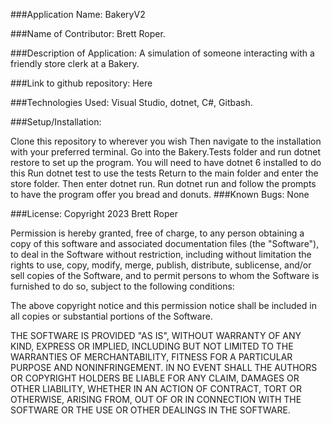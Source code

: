 ###Application Name: BakeryV2

###Name of Contributor: Brett Roper.

###Description of Application: A simulation of someone interacting with a friendly store clerk at a Bakery.

###Link to github repository: Here

###Technologies Used: Visual Studio, dotnet, C#, Gitbash.

###Setup/Installation:

Clone this repository to wherever you wish Then navigate to the installation with your preferred terminal. Go into the Bakery.Tests folder and run dotnet restore to set up the program. You will need to have dotnet 6 installed to do this Run dotnet test to use the tests Return to the main folder and enter the store folder. Then enter dotnet run. Run dotnet run and follow the prompts to have the program offer you bread and donuts. ###Known Bugs: None

###License: Copyright 2023 Brett Roper

Permission is hereby granted, free of charge, to any person obtaining a copy of this software and associated documentation files (the "Software"), to deal in the Software without restriction, including without limitation the rights to use, copy, modify, merge, publish, distribute, sublicense, and/or sell copies of the Software, and to permit persons to whom the Software is furnished to do so, subject to the following conditions:

The above copyright notice and this permission notice shall be included in all copies or substantial portions of the Software.

THE SOFTWARE IS PROVIDED "AS IS", WITHOUT WARRANTY OF ANY KIND, EXPRESS OR IMPLIED, INCLUDING BUT NOT LIMITED TO THE WARRANTIES OF MERCHANTABILITY, FITNESS FOR A PARTICULAR PURPOSE AND NONINFRINGEMENT. IN NO EVENT SHALL THE AUTHORS OR COPYRIGHT HOLDERS BE LIABLE FOR ANY CLAIM, DAMAGES OR OTHER LIABILITY, WHETHER IN AN ACTION OF CONTRACT, TORT OR OTHERWISE, ARISING FROM, OUT OF OR IN CONNECTION WITH THE SOFTWARE OR THE USE OR OTHER DEALINGS IN THE SOFTWARE.